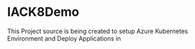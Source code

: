 # IACK8Demo
This Project source is being created to setup Azure Kubernetes Environment and Deploy Applications in 
